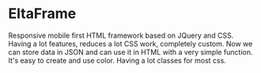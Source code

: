 # EltaFrame
Responsive mobile first HTML framework based on JQuery and CSS. Having a lot features, reduces a lot CSS work, completely custom. Now we can store data in JSON and can use it in HTML with a very simple function. It's easy to create and use color. Having a lot classes for most css. 
